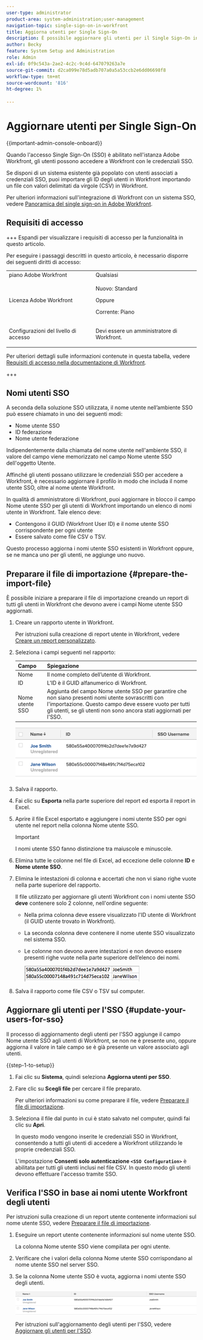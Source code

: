 ```yaml
---
user-type: administrator
product-area: system-administration;user-management
navigation-topic: single-sign-on-in-workfront
title: Aggiorna utenti per Single Sign-On
description: È possibile aggiornare gli utenti per il Single Sign-On in Workfront.
author: Becky
feature: System Setup and Administration
role: Admin
exl-id: 0f9c543a-2ae2-4c2c-9c4d-647079263a7e
source-git-commit: d2ca099e78d5adb707a0a5a53ccb2e6dd06698f8
workflow-type: tm+mt
source-wordcount: '816'
ht-degree: 1%

---
```


# Aggiornare utenti per Single Sign-On

<!-- Audited: 1/2024 -->

{{important-admin-console-onboard}}

Quando l&#39;accesso Single Sign-On (SSO) è abilitato nell&#39;istanza Adobe Workfront, gli utenti possono accedere a Workfront con le credenziali SSO.

Se disponi di un sistema esistente già popolato con utenti associati a credenziali SSO, puoi importare gli ID degli utenti in Workfront importando un file con valori delimitati da virgole (CSV) in Workfront.

Per ulteriori informazioni sull&#39;integrazione di Workfront con un sistema SSO, vedere [Panoramica del single sign-on in Adobe Workfront](../../../administration-and-setup/add-users/single-sign-on/sso-in-workfront.md).


## Requisiti di accesso

+++ Espandi per visualizzare i requisiti di accesso per la funzionalità in questo articolo.

Per eseguire i passaggi descritti in questo articolo, è necessario disporre dei seguenti diritti di accesso:

<table style="table-layout:auto"> 
 <col> 
 <col> 
 <tbody> 
  <tr> 
   <td role="rowheader">piano Adobe Workfront</td> 
   <td>Qualsiasi</td> 
  </tr> 
  <tr> 
   <td role="rowheader">Licenza Adobe Workfront</td> 
   <td><p>Nuovo: Standard</p><p>Oppure</p><p>Corrente: Piano</p></td> 
  </tr> 
  <tr> 
   <td role="rowheader">Configurazioni del livello di accesso</td> 
   <td> <p>Devi essere un amministratore di Workfront.</p>  </td> 
  </tr> 
 </tbody> 
</table>

Per ulteriori dettagli sulle informazioni contenute in questa tabella, vedere [Requisiti di accesso nella documentazione di Workfront](/help/quicksilver/administration-and-setup/add-users/access-levels-and-object-permissions/access-level-requirements-in-documentation.md).

+++

## Nomi utenti SSO

A seconda della soluzione SSO utilizzata, il nome utente nell’ambiente SSO può essere chiamato in uno dei seguenti modi:

* Nome utente SSO
* ID federazione
* Nome utente federazione

Indipendentemente dalla chiamata del nome utente nell&#39;ambiente SSO, il valore del campo viene memorizzato nel campo Nome utente SSO dell&#39;oggetto Utente.

Affinché gli utenti possano utilizzare le credenziali SSO per accedere a Workfront, è necessario aggiornare il profilo in modo che includa il nome utente SSO, oltre al nome utente Workfront.

In qualità di amministratore di Workfront, puoi aggiornare in blocco il campo Nome utente SSO per gli utenti di Workfront importando un elenco di nomi utente in Workfront. Tale elenco deve:

* Contengono il GUID (Workfront User ID) e il nome utente SSO corrispondente per ogni utente
* Essere salvato come file CSV o TSV.

Questo processo aggiorna i nomi utente SSO esistenti in Workfront oppure, se ne manca uno per gli utenti, ne aggiunge uno nuovo.

## Preparare il file di importazione {#prepare-the-import-file}

È possibile iniziare a preparare il file di importazione creando un report di tutti gli utenti in Workfront che devono avere i campi Nome utente SSO aggiornati.

1. Creare un rapporto utente in Workfront.

   Per istruzioni sulla creazione di report utente in Workfront, vedere [Creare un report personalizzato](../../../reports-and-dashboards/reports/creating-and-managing-reports/create-custom-report.md).

1. Seleziona i campi seguenti nel rapporto:

   | Campo | Spiegazione |
   |---|---|
   | Nome | Il nome completo dell’utente di Workfront. |
   | ID | L&#39;ID è il GUID alfanumerico di Workfront. |
   | Nome utente SSO | Aggiunta del campo Nome utente SSO per garantire che non siano presenti nomi utente sovrascritti con l&#39;importazione. Questo campo deve essere vuoto per tutti gli utenti, se gli utenti non sono ancora stati aggiornati per l&#39;SSO. |

   ![Utenti con nome utente SSO ma senza accesso](assets/users-with-sso-username-and-no-sso-access-only-field.png)

1. Salva il rapporto.
1. Fai clic su **Esporta** nella parte superiore del report ed esporta il report in Excel.
1. Aprire il file Excel esportato e aggiungere i nomi utente SSO per ogni utente nel report nella colonna Nome utente SSO.

   >[!IMPORTANT]
   >
   >I nomi utente SSO fanno distinzione tra maiuscole e minuscole.

1. Elimina tutte le colonne nel file di Excel, ad eccezione delle colonne **ID** e **Nome utente SSO**.

1. Elimina le intestazioni di colonna e accertati che non vi siano righe vuote nella parte superiore del rapporto.

   Il file utilizzato per aggiornare gli utenti Workfront con i nomi utente SSO **deve** contenere solo 2 colonne, nell&#39;ordine seguente:

   * Nella prima colonna deve essere visualizzato l&#39;ID utente di Workfront (il GUID utente trovato in Workfront).
   * La seconda colonna deve contenere il nome utente SSO visualizzato nel sistema SSO.
   * Le colonne non devono avere intestazioni e non devono essere presenti righe vuote nella parte superiore dell’elenco dei nomi.

     ![Aggiorna CSV utenti](assets/update-users-for-sso-csv-file-for-import.png)

1. Salva il rapporto come file CSV o TSV sul computer.

## Aggiornare gli utenti per l&#39;SSO {#update-your-users-for-sso}

Il processo di aggiornamento degli utenti per l&#39;SSO aggiunge il campo Nome utente SSO agli utenti di Workfront, se non ne è presente uno, oppure aggiorna il valore in tale campo se è già presente un valore associato agli utenti.

{{step-1-to-setup}}

1. Fai clic su **Sistema**, quindi seleziona **Aggiorna utenti per SSO**.

1. Fare clic su **Scegli file** per cercare il file preparato.

   Per ulteriori informazioni su come preparare il file, vedere [Preparare il file di importazione](#prepare-the-import-file).

1. Seleziona il file dal punto in cui è stato salvato nel computer, quindi fai clic su **Apri**.

   In questo modo vengono inserite le credenziali SSO in Workfront, consentendo a tutti gli utenti di accedere a Workfront utilizzando le proprie credenziali SSO.

   L&#39;impostazione **Consenti solo autenticazione `<SSO Configuration>`** è abilitata per tutti gli utenti inclusi nel file CSV. In questo modo gli utenti devono effettuare l&#39;accesso tramite SSO.

## Verifica l&#39;SSO in base ai nomi utente Workfront degli utenti

Per istruzioni sulla creazione di un report utente contenente informazioni sul nome utente SSO, vedere [Preparare il file di importazione](#prepare-the-import-file).

1. Eseguire un report utente contenente informazioni sul nome utente SSO.

   La colonna Nome utente SSO viene compilata per ogni utente.

1. Verificare che i valori della colonna Nome utente SSO corrispondano al nome utente SSO nel server SSO.
1. Se la colonna Nome utente SSO è vuota, aggiorna i nomi utente SSO degli utenti.

   ![Utenti con campo SSO](assets/users-with-sso-field-updated.png)

   Per istruzioni sull&#39;aggiornamento degli utenti per l&#39;SSO, vedere [Aggiornare gli utenti per l&#39;SSO](#update-your-users-for-sso).
